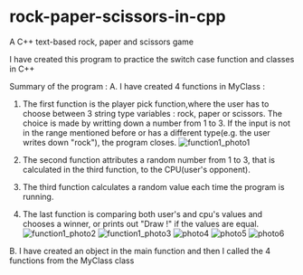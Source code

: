 # rock-paper-scissors-in-cpp
A C++ text-based rock, paper and scissors game

I have created this program to practice the switch case function and classes in C++

Summary of the program :
A. I have created 4 functions in MyClass : 

  1. The first function is the player pick function,where the user has to choose between 3 string type variables : rock, paper or scissors. The choice is made by writting down a number from 1 to 3. If the input is not in the range mentioned before or has a different type(e.g. the user writes down "rock"), the program closes.
    ![function1_photo1](https://github.com/sebidieter26/rock-paper-scissors-in-cpp/assets/107187446/f2256f97-d427-45de-91f9-468da262a263)

  2. The second function attributes a random number from 1 to 3, that is calculated in the third function, to the CPU(user's opponent).
     
  3. The third function calculates a random value each time the program is running.
     
  4. The last function is comparing both user's and cpu's values and chooses a winner, or prints out "Draw !" if the values are equal.
    ![function1_photo2](https://github.com/sebidieter26/rock-paper-scissors-in-cpp/assets/107187446/8c54428d-4e2b-4ede-9491-ae7a24d1a7c6)
    ![function1_photo3](https://github.com/sebidieter26/rock-paper-scissors-in-cpp/assets/107187446/c93dd56a-1a3c-4b86-b454-b1b2b08aff9c)
    ![photo4](https://github.com/sebidieter26/rock-paper-scissors-in-cpp/assets/107187446/743e6346-2991-4d2b-b492-6da9ca8912e6)
    ![photo5](https://github.com/sebidieter26/rock-paper-scissors-in-cpp/assets/107187446/513a1c6e-d71b-439e-a79a-670c77fe9f10)
    ![photo6](https://github.com/sebidieter26/rock-paper-scissors-in-cpp/assets/107187446/139878df-2012-4841-9250-ab22486b5480)

B. I have created an object in the main function and then I called the 4 functions from the MyClass class


